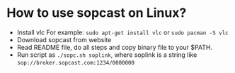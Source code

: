 # How to use sopcast on Linux?
* Install vlc
For example: `sudo apt-get install vlc` or `sudo pacman -S vlc`
* Download sopcast from website
* Read README file, do all steps and copy binary file to your $PATH.
* Run script as `./sopc.sh soplink`, where soplink is a string like `sop://broker.sopcast.com:1234/0000000`
